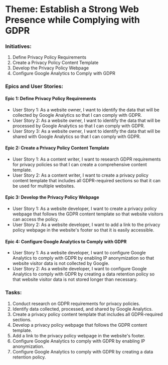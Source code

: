 # Theme: Establish a Strong Web Presence while Complying with GDPR

### Initiatives:

1. Define Privacy Policy Requirements
2. Create a Privacy Policy Content Template
3. Develop the Privacy Policy Webpage
4. Configure Google Analytics to Comply with GDPR

### Epics and User Stories:

#### Epic 1: Define Privacy Policy Requirements

- User Story 1: As a website owner, I want to identify the data that will be collected by Google Analytics so that I can comply with GDPR.
- User Story 2: As a website owner, I want to identify the data that will be processed by Google Analytics so that I can comply with GDPR.
- User Story 3: As a website owner, I want to identify the data that will be shared with Google Analytics so that I can comply with GDPR.

#### Epic 2: Create a Privacy Policy Content Template

- User Story 1: As a content writer, I want to research GDPR requirements for privacy policies so that I can create a comprehensive content template.
- User Story 2: As a content writer, I want to create a privacy policy content template that includes all GDPR-required sections so that it can be used for multiple websites.

#### Epic 3: Develop the Privacy Policy Webpage

- User Story 1: As a website developer, I want to create a privacy policy webpage that follows the GDPR content template so that website visitors can access the policy.
- User Story 2: As a website developer, I want to add a link to the privacy policy webpage in the website's footer so that it is easily accessible.

#### Epic 4: Configure Google Analytics to Comply with GDPR

- User Story 1: As a website developer, I want to configure Google Analytics to comply with GDPR by enabling IP anonymization so that website visitor data is not collected by Google.
- User Story 2: As a website developer, I want to configure Google Analytics to comply with GDPR by creating a data retention policy so that website visitor data is not stored longer than necessary.

### Tasks:

1. Conduct research on GDPR requirements for privacy policies.
2. Identify data collected, processed, and shared by Google Analytics.
3. Create a privacy policy content template that includes all GDPR-required sections.
4. Develop a privacy policy webpage that follows the GDPR content template.
5. Add a link to the privacy policy webpage in the website's footer.
6. Configure Google Analytics to comply with GDPR by enabling IP anonymization.
7. Configure Google Analytics to comply with GDPR by creating a data retention policy.
